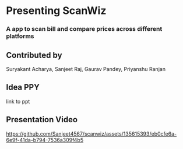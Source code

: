# Presenting ScanWiz 
### A app to scan bill and compare prices across different platforms

## Contributed by 
Suryakant Acharya, Sanjeet Raj, Gaurav Pandey, Priyanshu Ranjan

## Idea PPY
link to ppt

## Presentation Video
https://github.com/Sanjeet4567/scanwiz/assets/135615393/eb0cfe6a-6e9f-41da-b794-7536a309f4b5




